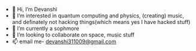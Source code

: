 - 👋 Hi, I’m Devanshi
- 👀 I’m interested in quantum computing and physics, (creating) music, and definately not hacking things(which means yes I have hacked stuff) 
- 🌱 I’m currently a sophmore
- 💞️ I’m looking to collaborate on space, music stuff
- 📫 email me- devanshi311009@gmail.com

<!---
devanshi3109/devanshi3109 is a ✨ special ✨ repository because its `README.md` (this file) appears on your GitHub profile.
You can click the Preview link to take a look at your changes.
--->
